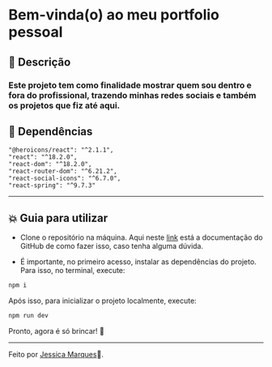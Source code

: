 # Bem-vinda(o) ao meu portfolio pessoal

## 📖 Descrição

### Este projeto tem como finalidade mostrar quem sou dentro e fora do profissional, trazendo minhas redes sociais e também os projetos que fiz até aqui. 

## 📍 Dependências

```
"@heroicons/react": "^2.1.1",
"react": "^18.2.0",
"react-dom": "^18.2.0",
"react-router-dom": "^6.21.2",
"react-social-icons": "^6.7.0",
"react-spring": "^9.7.3"
```
---

## 💥 Guia para utilizar

- Clone o repositório na máquina. Aqui neste [link](https://docs.github.com/en/repositories/creating-and-managing-repositories/cloning-a-repository) está a documentação do GitHub de como fazer isso, caso tenha alguma dúvida.

- É importante, no primeiro acesso, instalar as dependências do projeto. Para isso, no terminal, execute:

```bash
npm i
```

Após isso, para inicializar o projeto localmente, execute:
```bash
npm run dev
```
Pronto, agora é só brincar! 🚀

---
Feito por [Jessica Marques](https://github.com/jessicaMarquess)🖤. 

